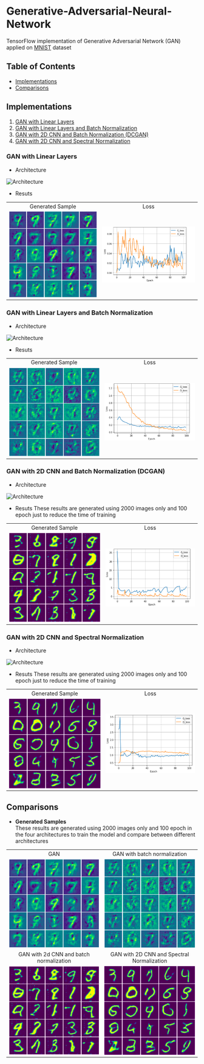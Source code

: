 # Generative-Adversarial-Neural-Network
TensorFlow implementation of Generative Adversarial Network (GAN) applied on [MNIST](http://yann.lecun.com/exdb/mnist/) dataset 

## Table of Contents
* [Implementations](#implementations)
* [Comparisons](#comparisons)

## Implementations
1. [GAN with Linear Layers](#gan-with-linear-layers)
2. [GAN with Linear Layers and Batch Normalization](#gan-with-linear-layers-and-batch-normalization)
3. [GAN with 2D CNN and Batch Normalization (DCGAN)](#gan-with-2d-cnn-and-batch-normalization-dcgan)
4. [GAN with 2D CNN and Spectral Normalization](#gan-with-2d-cnn-and-spectral-normalization)

### GAN with Linear Layers
* Architecture

![Architecture](Architecture/a1.png)

* Resuts 
<table align='center'>
<tr align='center'>
<td> Generated Sample </td>
<td> Loss </td>
</tr>
<tr>
<td><img src = 'Results/s1.png'>
<td><img src = 'Results/loss1.png'>
</tr>
</table>

### GAN with Linear Layers and Batch Normalization
* Architecture

![Architecture](Architecture/a2.png)

* Resuts 
<table align='center'>
<tr align='center'>
<td> Generated Sample </td>
<td> Loss </td>
</tr>
<tr>
<td><img src = 'Results/s2.png'>
<td><img src = 'Results/loss2.png'>
</tr>
</table>

### GAN with 2D CNN and Batch Normalization (DCGAN)
* Architecture

![Architecture](Architecture/a3.png)

* Resuts 
These results are generated using 2000 images only and 100 epoch just to reduce the time of training 
<table align='center'>
<tr align='center'>
<td> Generated Sample </td>
<td> Loss </td>
</tr>
<tr>
<td><img src = 'Results/s3.png'>
<td><img src = 'Results/loss3.png'>
</tr>
</table>


### GAN with 2D CNN and Spectral Normalization
* Architecture

![Architecture](Architecture/a4.png)

* Resuts 
These results are generated using 2000 images only and 100 epoch just to reduce the time of training 

<table align='center'>
<tr align='center'>
<td> Generated Sample </td>
<td> Loss </td>
</tr>
<tr>
<td><img src = 'Results/s4.png'>
<td><img src = 'Results/loss4.png'>
</tr>
</table>

## Comparisons
* **Generated Samples** <br/>
These results are generated using 2000 images only and 100 epoch in the four architectures to train the model and compare between different architectures 

<table align='center'>
<tr align='center'>
<td> GAN </td>
<td> GAN with batch normalization</td>
</tr>
<tr>
<td><img src = 'Results/s1.png'>
<td><img src = 'Results/s2.png'>
</tr>
<tr align='center'>
<td> GAN with 2d CNN and batch normalization</td>
<td> GAN with 2D CNN and Spectral Normalization</td>
</tr>
<tr>
<td><img src = 'Results/s3.png'>
<td><img src = 'Results/s4.png'>
</tr>
</table>
<br />
<br />


